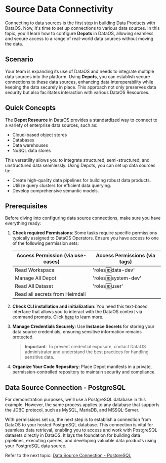 
# Source Data Connectivity

Connecting to data sources is the first step in building Data Products with DataOS. Now, it's time to set up connections to various data sources. In this topic, you'll learn how to configure **Depots** in DataOS, allowing seamless and secure access to a range of real-world data sources without moving the data.

## Scenario

Your team is expanding its use of DataOS and needs to integrate multiple data sources into the platform. Using **Depots**, you can establish secure connections to these data sources, enhancing data interoperability while keeping the data securely in place. This approach not only preserves data security but also facilitates interaction with various DataOS Resources.

## Quick Concepts

The **Depot Resource** in DataOS provides a standardized way to connect to a variety of enterprise data sources, such as:

- Cloud-based object stores
- Databases
- Data warehouses
- NoSQL data stores

This versatility allows you to integrate structured, semi-structured, and unstructured data seamlessly. Using Depots, you can set up data sources to:

- Create high-quality data pipelines for building robust data products.
- Utilize query clusters for efficient data querying.
- Develop comprehensive semantic models.

## Prerequisites

Before diving into configuring data source connections, make sure you have everything ready:

1. **Check required Permissions**: Some tasks require specific permissions typically assigned to DataOS Operators. Ensure you have access to one of the following permission sets:

    | **Access Permission (via use-cases)**       | **Access Permissions (via tags)**      |
    |--------------------------------------------|---------------------------------------|
    | Read Workspace                             | 'roles:id:data-dev'                     |
    | Manage All Depot                           | 'roles:id:system-dev'                   |
    | Read All Dataset                           | 'roles:id:user'                         |
    | Read all secrets from Heimdall             |                                       |

2. **Check CLI installation and initialization**: You need this text-based interface that allows you to interact with the DataOS context via command prompts. Click [here](/interfaces/cli/) to learn more.

3. **Manage Credentials Securely**: Use **Instance Secrets** for storing your data source credentials, ensuring sensitive information remains protected.

    > **Important**: To prevent credential exposure, contact DataOS administrator and understand the best practices for handling sensitive data.

4. **Organize Your Code Repository**: Place Depot manifests in a private, permission-controlled repository to maintain security and compliance. 

## Data Source Connection - PostgreSQL
For demonstration purposes, we'll use a PostgreSQL database in this example. However, the same process applies to any database that supports the JDBC protocol, such as MySQL, MariaDB, and MSSQL-Server.

With permissions set up, the next step is to establish a connection from DataOS to your hosted PostgreSQL database. This connection is vital for seamless data retrieval, enabling you to access and work with PostgreSQL datasets directly in DataOS. It lays the foundation for building data pipelines, executing queries, and developing valuable data products using your PostgreSQL data source.

Refer to the next topic: [Data Source Connection - PostgreSQL](/learn/dp_developer_learn_track/data_source_connectivity/postgres/)
